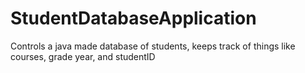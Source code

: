# StudentDatabaseApplication
Controls a java made database of students, keeps track of things like courses, grade year, and studentID
